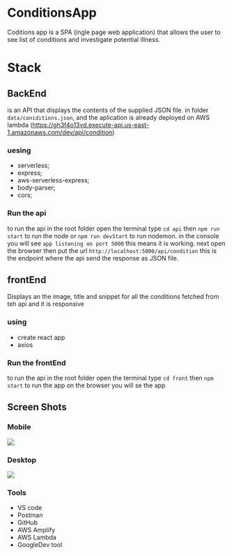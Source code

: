 # ConditionsApp
Coditions app is a SPA (ingle page web application) that allows the user to see list of conditions and investigate potential illness.

# Stack

## BackEnd
is an API that displays the contents of the supplied JSON file. in folder `data/coniditions.json`, and the aplication is already deployed  on AWS lambda (https://gh3f4o13vd.execute-api.us-east-1.amazonaws.com/dev/api/condition)

### uesing 
- serverless;
- express;
- aws-serverless-express;
- body-parser;
- cors;

### Run the api
to run the api in the root folder open the terminal type `cd api` then `npm run start` to run the node or `npm run devStart` to run nodemon.
in the console you will see `app listening on port 5000` this means it is working. next open the browser then put the url `http://localhost:5000/api/condition` this is the endpoint where the api send the response as JSON file.

## frontEnd 

Displays an the image, title and snippet for all the conditions fetched from teh api and it is responsive 

### using 
- create react app
- axios

### Run the frontEnd
to run the api in the root folder open the terminal type `cd front` then `npm  start` to run the app on the browser you will se the app 

## Screen Shots

### Mobile

![](mobile.png) 

### Desktop

![](desktop.png) 

### Tools
- VS code 
- Postman
- GitHub
- AWS Amplify
- AWS Lambda
- GoogleDev tool